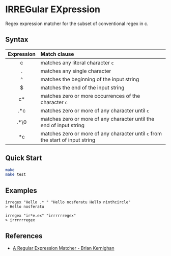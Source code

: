# IRREGular EXpression
Regex expression matcher for the subset of conventional regex in c.

## Syntax
| Expression | Match clause |
| :-: | :- |
| c | matches any literal character `c` |
| . | matches any single character |
| ^ | matches the beginning of the input string |
| $ | matches the end of the input string |
| c* | matches zero or more occurrences of the character `c` |
| .*c | matches zero or more of any character until `c` |
| .*\0 | matches zero or more of any character until the end of input string |
| *c | matches zero or more of any character until `c` from the start of input string |

## Quick Start
``` bash
make
make test
```

## Examples
``` console
irregex "Hello .* " "Hello nosferatu Hello ninthcircle"
> Hello nosferatu

irregex "ir*e.ex" "irrrrrregex"
> irrrrrregex
```

## References
- [A Regular Expression Matcher - Brian Kernighan](https://www.cs.princeton.edu/courses/archive/spr09/cos333/beautiful.html)
